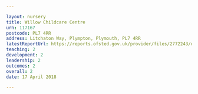```yaml
---

layout: nursery
title: Willow Childcare Centre
urn: 117167
postcode: PL7 4RR
address: Litchaton Way, Plympton, Plymouth, PL7 4RR
latestReportUrl: https://reports.ofsted.gov.uk/provider/files/2772243/urn/117167.pdf
teaching: 2
development: 2
leadership: 2
outcomes: 2
overall: 2
date: 17 April 2018

---
```


